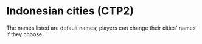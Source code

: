 # Indonesian cities (CTP2)

The names listed are default names; players can change their cities' names if they choose.